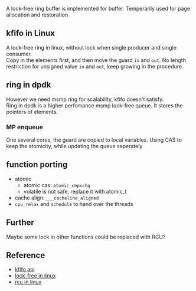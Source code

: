 A lock-free ring buffer is implemented for buffer. 
Temperarily used for page allocation and restoration

## kfifo in Linux
A lock-free ring in linux, without lock when single producer and single consumer.  
Copy in the elements first, and then move the guard `in` and `out`. No length restriction for unsigned value `in` and `out`, keep growing 
in the procedure.

## ring in dpdk
However we need msmp ring for scalability, kfifo doesn't satisfy.  
Ring in dpdk is a higher perfomance msmp lock-free queue. It stores the pointers of elements.

### MP enqueue
One several cores, the guard are copied to local variables. Using CAS to keep the atomicity, while updating the queue seperately

## function porting
- atomic
  - atomic cas: `atomic_cmpxchg`
  - volatile is not safe, replace it with atomic_t
- cache align: `___cacheline_aligned`
- `cpu_relax` and `schedule` to hand over the threads

## Further
Maybe some lock in other functions could be replaced with RCU?

## Reference
- [kfifo api](https://lwn.net/Articles/347619/)
- [lock-free in linux](https://www.ibm.com/developerworks/cn/linux/l-cn-lockfree/)
- [rcu in linux](https://www.ibm.com/developerworks/cn/linux/l-rcu/)
